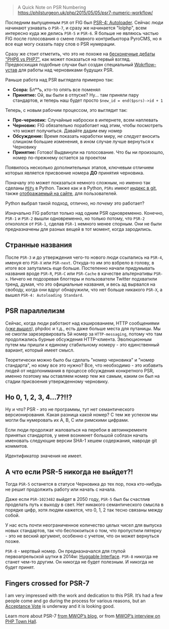 >A Quick Note on PSR Numbering
https://philsturgeon.uk/php/2015/05/05/psr7-numeric-workflow/


Последним выпущенным `PSR` от FIG был [PSR-4: Autoloader](http://www.php-fig.org/psr/psr-4/). Сейчас люди начинают узнавать о `PSR-7`, и сразу же начинается "lolphp", всем интересно куда же делись `PSR-5` и `PSR-6`. Я больше не являюсь частью FIG после голосования о смене главного контрибьютора PyroCMS, но я все еще могу сказать пару слов о PSR нумерации.

Сразу же стоит отметить, что это не похоже на [бесконечные дебаты "PHP6 vs PHP7"](https://philsturgeon.uk/php/2014/07/23/neverending-muppet-debate-of-php-6-v-php-7/), как может показаться на первый взгляд. Предвосхищая подобные случаи был создан специальный [Wokrflow-устав](https://github.com/php-fig/fig-standards/blob/master/bylaws/004-psr-workflow.md) для работы над черновиками будущих PSR.

Раньше работа над PSR выглядела примерно так:

* **Ссора:** Бл**ь, кто-то опять все поменял
* **Принятие:** Ой, вы были в отпуске? Ну... там приняли пару стандартов, и теперь наш будет просто `$new_id = end($psrs)->id + 1`

Теперь, с новым рабочим процессом, это выглядит так:

* **Пре-черновик:** Случайные наброски в интернете, всем наплевать
* **Черновик:** FIG обязательно поработает над этим, чтобы посмотреть что может получиться. Давайте дадим ему номер
* **Обсуждение:** Время показать наработки миру, _не следует_ вносить слишком большие изменения, в ином случае лучше вернуться к Черновику
* **Принятие:** Готово! Выдвинули на голосование. Что бы ни произошло, номер по-прежнему остается за проектом

Появилось несколько дополнительных этапов, ключевым отличием которых является присвоение номера **ДО** принятия черновика.

Поначалу это может показаться немного сложным, но именно так сделаны [`PEPs`](https://www.python.org/dev/peps/) в Python. Также как и в Python, `PSRs` имеют [индекс в git](https://github.com/php-fig/fig-standards/blob/master/index.md), также [отображаемый на сайте](http://www.php-fig.org/psr/), для пользователей.

Python выбрал такой подход, отлично, но _почему_ это работает?

Изначально FIG работал только над одним PSR одновременно. Конечно, `PSR-1` и `PSR-2` вышли одновременно, но только потому, что `PSR-2` откололся от `PSR-1`, сделав `PSR-1` немного менее спорным. Они не были предназначены для разных вещей в тот момент, когда зародились.

## Странные названия

После `PSR-3` и до утверждения чего-то нового люди ссылались на `PSR-4`, именуя его `PSR-X` или `PSR-next`. Откуда-то им это взбрело в голову, в итоге все запутались еще больше. Постепенно начали придумывать названия вроде `PSR-R`, `PSR-C` или `PSR-Cache` в качестве альтернативы `PSR-x`. Ничего не подозревая блоггеры и пользователи Twitter подхватили тренд, думая, что это официальные названия, и весь ад вырвался на свободу, когда они вдруг обнаружили, что нет больше никакого `PSR-X`, а вышел `PSR-4: Autoloading Standard`.

## PSR параллелизм

Сейчас, когда люди работают над кэшированием, HTTP сообщениями _([уже вышел](http://habrahabr.ru/post/258423/))_, phpdoc и т.д., есть даже больше места для путаницы. Мы не смогли зарезервировать 5й номер за `HTTP-messaging`, потому что там продолжались бурные обсуждения HTTP-клиента. Эволюционным путем мы пришли к единому стабильному номеру - это единственный вариант, который имеет смысл.

Теоретически можно было бы сделать "номер черновика" и "номер стандарта", но кому все это нужно? Все, что необходимо - это избавить людей от недопонимания в процессе обсуждения конкретного PSR, именно поэтому мы оставляем номер тем же самым, каким он был на стадии присвоения утвержденному черновику.

## Но 0, 1, 2, 3, 4…7?!!?

Ну и что? PSR - это не программы, тут нет семантического версионирования. Какая разница какой номер? С тем же успехом мы могли бы нумеровать их A, B, C или римскими цифрами.

Если люди продолжат жаловаться на перебои в автоинкременте принятых стандартов, у меня возникнет большой соблазн начать именовать следующие версии SHA-1 хешем содержания, навроде git коммитов.

Идентификатор значения не имеет.

## А что если PSR-5 никогда не выйдет?!

Тогда `PSR-5` останется в статусе Черновика до тех пор, пока кто-нибудь не решит продолжить работу или начать с начала.

Даже если `PSR-1023482` выйдет в 2050 году, `PSR-5` был бы счастлив проделать путь к выходу в свет. Нет никакого семантического смысла в порядке цифр, хотя людям кажется, что 0, 1, 2 так тесно связаны между собой.

У нас есть почти неограниченное количество целых чисел для выпуска новых стандартов, так что беспокоиться о том, что пропустили пятерку - это не веский аргумент, особенно с учетом, что он может вернуться позже.

`PSR-8` - мертвый номер. Он предназначался для глупой первоапрельской шутки в 2014м: [Huggable Interface](https://github.com/php-fig/fig-standards/blob/master/proposed/psr-8-hug/psr-8-hug.md). `PSR-8` никогда не станет чем-то другим. Он никогда не будет полезным. И никогда не будет принят.

## Fingers crossed for PSR-7

I am very impressed with the work and dedication to this PSR. It’s had a few people come and go during the process for various reasons, but an [Acceptance Vote](https://groups.google.com/forum/#!topic/php-fig/0baLqR6Rvcg) is underway and it is looking good.

Learn more about PSR-7 [from MWOP’s blog](http://mwop.net/blog/2015-01-08-on-http-middleware-and-psr-7.html), or from [MWOP’s interview on PHP Town Hall](http://phptownhall.com/blog/2015/02/02/episode-36-psr-7-the-world-of-tomorrow/).